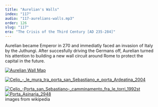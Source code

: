 ```yaml
---
title: "Aurelian's Walls"
index: "117"
audio: "117-aurelians-walls.mp3"
order: 126
slug: "117"
era: "The Crisis of the Third Century [AD 235-284]"
---
```


Aurelian became Emperor in 270 and immediatly faced an invasion of Italy by the Juthungi. After succesfully driving the Germans off, Aurelian turned his attention to building a new wall circuit around Rome to protect the capital in the future.

[![Aurelian Wall Map](http://thehistoryofrome.typepad.com/.a/6a01053629a711970c0147e039fb3d970b-800wi "Aurelian Wall Map")](http://thehistoryofrome.typepad.com/.a/6a01053629a711970c0147e039fb3d970b-pi)

[![Celio_-_le_mura_tra_porta_san_Sebastiano_e_porta_Ardeatina_2004](http://thehistoryofrome.typepad.com/.a/6a01053629a711970c013489962634970c-800wi "Celio_-_le_mura_tra_porta_san_Sebastiano_e_porta_Ardeatina_2004")](http://thehistoryofrome.typepad.com/.a/6a01053629a711970c013489962634970c-pi)  

[![Celio_-_Porta_san_Sebastiano_-_camminamento_fra_le_torri_1992st](http://thehistoryofrome.typepad.com/.a/6a01053629a711970c0147e039fd23970b-800wi "Celio_-_Porta_san_Sebastiano_-_camminamento_fra_le_torri_1992st")](http://thehistoryofrome.typepad.com/.a/6a01053629a711970c0147e039fd23970b-pi)  
[![Porta_Asinaria_2948](http://thehistoryofrome.typepad.com/.a/6a01053629a711970c0147e039fed4970b-800wi "Porta_Asinaria_2948")](http://thehistoryofrome.typepad.com/.a/6a01053629a711970c0147e039fed4970b-pi)  
images from wikipedia


